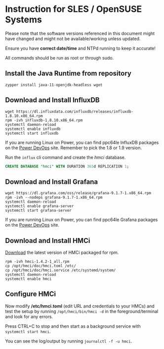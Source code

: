# Instruction for SLES / OpenSUSE Systems

Please note that the software versions referenced in this document might have changed and might not be available/working unless updated.

Ensure you have **correct date/time** and NTPd running to keep it accurate!

All commands should be run as root or through sudo.

## Install the Java Runtime from repository

```shell
zypper install java-11-openjdk-headless wget
```


## Download and Install InfluxDB

```shell
wget https://dl.influxdata.com/influxdb/releases/influxdb-1.8.10.x86_64.rpm
rpm -ivh influxdb-1.8.10.x86_64.rpm
systemctl daemon-reload
systemctl enable influxdb
systemctl start influxdb
```

If you are running Linux on Power, you can find ppc64le InfluxDB packages on the [Power DevOps](https://www.power-devops.com/influxdb) site. Remember to pick the 1.8 or 1.9 version.

Run the ```influx``` cli command and create the *hmci* database.

```sql
CREATE DATABASE "hmci" WITH DURATION 365d REPLICATION 1;
```


## Download and Install Grafana

```shell
wget https://dl.grafana.com/oss/release/grafana-9.1.7-1.x86_64.rpm
rpm -ivh --nodeps grafana-9.1.7-1.x86_64.rpm
systemctl daemon-reload
systemctl enable grafana-server
systemctl start grafana-server
```

If you are running Linux on Power, you can find ppc64le Grafana packages on the [Power DevOps](https://www.power-devops.com/grafana) site.


## Download and Install HMCi

[Download](https://github.com/mnellemann/hmci/releases) the latest version of HMCi packaged for rpm.

```shell
rpm -ivh hmci-1.4.2-1_all.rpm
cp /opt/hmci/doc/hmci.toml /etc/
cp /opt/hmci/doc/hmci.service /etc/systemd/system/
systemctl daemon-reload
systemctl enable hmci
```

## Configure HMCi

Now modify **/etc/hmci.toml** (edit URL and credentials to your HMCs) and test the setup by running ```/opt/hmci/bin/hmci -d``` in the foreground/terminal and look for any errors.

Press CTRL+C to stop and then start as a background service with ```systemctl start hmci```.

You can see the log/output by running ```journalctl -f -u hmci```.


